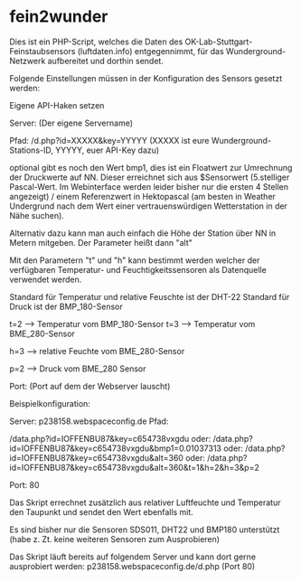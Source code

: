 # fein2wunder
Dies ist ein PHP-Script, welches die Daten des OK-Lab-Stuttgart-Feinstaubsensors (luftdaten.info) entgegennimmt, für das Wunderground-Netzwerk aufbereitet und dorthin sendet.

Folgende Einstellungen müssen in der Konfiguration des Sensors gesetzt werden:

Eigene API-Haken setzen

Server: (Der eigene Servername)

Pfad: /d.php?id=XXXXX&key=YYYYY (XXXXX ist eure Wunderground-Stations-ID, YYYYY, euer API-Key dazu)

optional gibt es noch den Wert bmp1, dies ist ein Floatwert zur Umrechnung der Druckwerte auf NN. Dieser erreichnet sich aus $Sensorwert (5.stelliger Pascal-Wert. Im Webinterface werden leider bisher nur die ersten 4 Stellen angezeigt) / einem Referenzwert in Hektopascal (am besten in Weather Undergrund nach dem Wert einer vertrauenswürdigen Wetterstation in der Nähe suchen).

Alternativ dazu kann man auch einfach die Höhe der Station über NN in Metern mitgeben. Der Parameter heißt dann "alt"

Mit den Parametern "t" und "h" kann bestimmt werden welcher der verfügbaren Temperatur- und Feuchtigkeitssensoren als Datenquelle verwendet werden.

Standard für Temperatur und relative Feuschte ist der DHT-22
Standard für Druck ist der BMP_180-Sensor

t=2 --> Temperatur vom BMP_180-Sensor
t=3 --> Temperatur vom BME_280-Sensor

h=3 --> relative Feuchte vom BME_280-Sensor

p=2 --> Druck vom BME_280 Sensor

Port: (Port auf dem der Webserver lauscht)

Beispielkonfiguration:

Server:
p238158.webspaceconfig.de
Pfad:

/data.php?id=IOFFENBU87&key=c654738vxgdu
oder:
/data.php?id=IOFFENBU87&key=c654738vxgdu&bmp1=0.01037313
oder:
/data.php?id=IOFFENBU87&key=c654738vxgdu&alt=360
oder:
/data.php?id=IOFFENBU87&key=c654738vxgdu&alt=360&t=1&h=2&h=3&p=2

Port:
80

Das Skript errechnet zusätzlich aus relativer Luftfeuchte und Temperatur den Taupunkt und sendet den Wert ebenfalls mit.

Es sind bisher nur die Sensoren SDS011, DHT22 und BMP180 unterstützt (habe z. Zt. keine weiteren Sensoren zum Ausprobieren)

Das Skript läuft bereits auf folgendem Server und kann dort gerne ausprobiert werden: p238158.webspaceconfig.de/d.php (Port 80)
